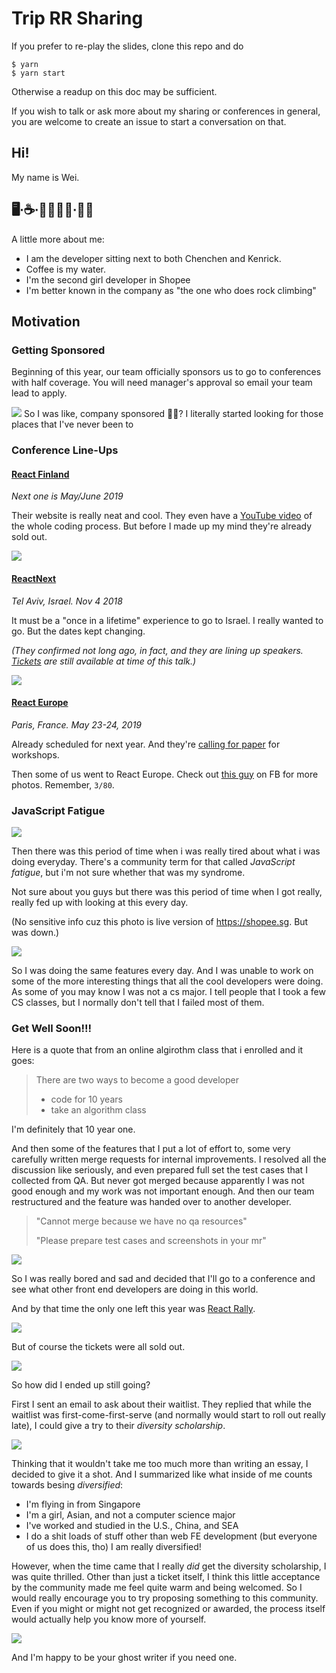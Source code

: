 # Trip RR Sharing

If you prefer to re-play the slides, clone this repo and do

```
$ yarn
$ yarn start
```

Otherwise a readup on this doc may be sufficient.

If you wish to talk or ask more about my sharing or conferences in general, you are welcome to create an issue to start a conversation on that.

## Hi!

My name is Wei.

## 🖥∙️☕️∙👩🏻‍🌾🤞∙🧗🏻‍

A little more about me:

- I am the developer sitting next to both Chenchen and Kenrick.
- Coffee is my water.
- I'm the second girl developer in Shopee
- I'm better known in the company as "the one who does rock climbing"

## Motivation

### Getting Sponsored

Beginning of this year, our team officially sponsors us to go to conferences with half coverage. You will need manager's approval so email your team lead to apply.

![](http://projectchangeonelife.org/catshelter/wp-content/uploads/2018/03/sponsor_me_banner_2018.gif)
So I was like, company sponsored 🧗🏻‍?
I literally started looking for those places that I've never been to

### Conference Line-Ups

#### [React Finland](http://react-finland.fi/)

_Next one is May/June 2019_

Their website is really neat and cool.
They even have a [YouTube video](https://www.youtube.com/watch?v=nREBeiaC0wc) of the whole coding process.
But before I made up my mind they're already sold out.

![](https://lh3.googleusercontent.com/8bmFciLPH0OWmiWOzw9X_wMNfvOEnaXrPlni2kf1et7NUKxGszH8zzU4pv3aN52NH2Dof5A1HpTIpXXjA7e5-qNbat0VHrbkMJt-tML5EbjiDFBvoxTcka-8663tSCg4NnL1tHjz9Ly8HmJ2YKJTlzLEdd7k-sKUtFIrej7v-0CHhvd5uPED2tIra9syMdCQ_1vZe4PmbpuH5lpcToSy4BeV2CGhSwncPRy2i84YHEcX0CpsIyMEDihDgNr3K_l8MpeAjj2kD8A_gHgF4ffmc4XCcoAtnZ6tSLii3SbW_MVJnaWUlInrYNutbhaU1Vz_qqUMMdnNAzAq9azK9kj1AMfn4htKhGpMhMNUKp-K_cEUODQtZHU8_XN7hatLKgk5SadXG5FZ5KqMiQo9RbtqXtORHGn7MVpRBqwkxLSLvn7Mew1e8vBhrCsl82Ew02TWRNKFsFw7Xe-Bpuf_6CHfYOP8j-u8G-btEOFgfHKMeJyJveaTSIUe2bCG-uGHk80XUN22fjh7q-22b1M7M_sQE9ijLyGQz3VXXqlOg9Zq6s4N8dVaUSQ4MgP2vBKTOzFPuk8fXdlVje-PH-MWx2EOXn-kGM9QV7X8lX1DfiQqM3HWewI4v_GQNTjespBTIX4=w719-h1440-no)

#### [ReactNext](http://react-next.com/)

_Tel Aviv, Israel. Nov 4 2018_

It must be a "once in a lifetime" experience to go to Israel.
I really wanted to go.
But the dates kept changing.

_(They confirmed not long ago, in fact, and they are lining up speakers. [Tickets](http://react-next.com/tickets) are still available at time of this talk.)_

![](https://survivejs.com/22396f0b55e860aabcf990b455241263.jpg)

#### [React Europe](https://www.react-europe.org/)

_Paris, France. May 23-24, 2019_

Already scheduled for next year. And they're [calling for paper](https://checkout.eventlama.com/#/events/reacteurope-2019/cfp) for workshops.

Then some of us went to React Europe. Check out [this guy](https://www.facebook.com/thien.tran.98478?fb_dtsg_ag=Ady0o5ZOTsIn6H94nAG2HcLcaquSx_4opVQ6wRVGLu2DhQ%3AAdw9zbWcj2kx6-IAItgXkpEHDw3HrvgBtrzUtMz9zxJPrA) on FB for more photos. Remember, `3/80`.

### JavaScript Fatigue

![](https://media3.giphy.com/media/7sThmP82L5v20/giphy.gif)

Then there was this period of time when i was really tired about what i was doing everyday.
There's a community term for that called _JavaScript fatigue_, but i'm not sure whether that was my syndrome.

Not sure about you guys but there was this period of time when I got really, really fed up with looking at this every day.

(No sensitive info cuz this photo is live version of https://shopee.sg. But was down.)

![](https://lh3.googleusercontent.com/X_0r-4RFIX1TxI3ecMgcRaNsqAUJz2ueCQ4S74hqBcUIcO8fVB1oLKniBSn7ODK7YU3yDUiTLbQPb2zPyMfrVKca7tQvohzJkmiQkEg1lgte3P3T9rZcYIZnV0QDLKgGQEolA4fVvuuPB8IOiPLdydgLFP5ruuw3ekI0k8VrW1L1nxRMkizKcmDmqxndB13g14kqJrgWuQUHleRXxVusVw7VcB51r2kFDTVYhDWgD3IEUZpTG-eB-SnDNlXvGhWgvxu-1kT6ZdK-81VBVf0eRhBoJ4Hs6tMNgVhJ3thMpiBYFWlyav7vCPRG8SOuq00y9AgWy6KCR0FLfvWLlaQUak5uhqByakkmXgy17FICNkQTZC2zbSu7SUVdCFswYTgRujvbZYpYA1sS-Ibw_9YifBTkrvfKL59ZqGP9YxGrmx6pTKSAt0PE3P5Cu2s9WWCMCc1QSCk7GmpvCHfMuvQo0WN5P4zM0RepTRyVuFMw_S_9ziqLmhL-EY2hoal4T4ebIDthat9BSukoK07NzJPl2qAJI_9m0q1e9JJRrFQxZeOc-E9OlC4qagwvV-DhGLDZmE6tNdCyl37t8PS8Y5J14ckkhVRwn7TnO9idk1YQGT2CW_wY23zRZ2-6nWWTEWI=w606-h1296-no)

So I was doing the same features every day.
And I was unable to work on some of the more interesting things that all the cool developers were doing.
As some of you may know I was not a cs major. I tell people that I took a few CS classes, but I normally don't tell that I failed most of them.

### Get Well Soon!!!

Here is a quote that from an online algirothm class that i enrolled and it goes:

> There are two ways to become a good developer
>
> - code for 10 years
> - take an algorithm class

I'm definitely that 10 year one.

And then some of the features that I put a lot of effort to, some very carefully written merge requests for internal improvements.
I resolved all the discussion like seriously, and even prepared full set the test cases that I collected from QA.
But never got merged because apparently I was not good enough and my work was not important enough.
And then our team restructured and the feature was handed over to another developer.

> "Cannot merge because we have no qa resources"
>
> "Please prepare test cases and screenshots in your mr"

![](https://media1.giphy.com/media/XPdR7H122vZ1C/giphy.gif)

So I was really bored and sad and decided that I'll go to a conference and see what other front end developers are doing in this world.

And by that time the only one left this year was [React Rally](http://www.reactrally.com/).

![](https://cdn.dribbble.com/users/700730/screenshots/2171778/evilsquid.png)

But of course the tickets were all sold out.

![](https://lh3.googleusercontent.com/6MtMZjAU0ixM4SlDt1iLL_0Kp47TRIY0vtb0_XIuXz7CsjxnMDiKiZZudhg1vHCHnZBPthf2UFNps7zSjdQKoeugQkXbQMiGXdgwtDHj78c94wPufmTatgIR2ISE2nxM6gbjsb8F7-Me3hfYnsmKKNKyg3KtrFbtDi1C_9pJnkBTbji_xBiFeAKjzKo4pgxAlguZZqP2eWly7DpPntXYRezx_0JVRRoU8XN91i0RqDj5GbcGzrn3HaoZLsnkgMQwwPwsKSxP1RnYkYuRFzykKo5pfaRzE_5M2mxdJP1d_Albz4flGC-yLvuDChpNr5CxrN2yHWydWdaQGK3iRM_2Pw0UqT0cOIVRXHBLX0e7ykmxcsrmAkqOn5LWYPirkkUDkQnflUYeLBZ0n4fDD3CaqY6Sh7GhiE42GIU5g9SBWD2B7c8jUoOjZnJe86gMvMpuBvd_qrx-oXEiq9mxAipAaDCLX7NYaAlU33jVWfvfdMly__vZ7ZpuaeTCkJCNBLdDVKtzTyoihjzZksjwDoNYIPnxr2jGmoIpm1QI1LgY-3L5ppMifsZMWkwFRYHaim-Mxr7PUY8RcCvgmN3evfaS_8B5SzPuwdVnwi9ICg6OcyMnZZvw6ROBJcTCFVOenFA=w1798-h1634-no)

So how did I ended up still going?

First I sent an email to ask about their waitlist. They replied that while the waitlist was first-come-first-serve (and normally would start to roll out really late), I could give a try to their _diversity scholarship_.

![](https://lh3.googleusercontent.com/nQf6lwJbJX7I2Du0essX8iY6nivEfLycirNyL9xcbCq6nkR1IXMOhBOs8c3ZWfxRyqx7_L1A21AA0-3AlBx3afdbAbItFAldw1iQAUko4ys0qIgZfmXTSCwJNlPggC1OzIZS-GeeT-xgGuMOaaf_yhGuDCkG-oHqccYHY23N8-zxooXt8DJa-hNjEdUbW-P0dq-gkNalUK-kOUJiBKqkQKC2HO9O-TPih081dEofrjQiTmqA8gf22cHTbstQGEFR6JK2oGIScnayDxbrVu14vr0WeXAK5hYs6ImaOo7dvdsvNzTHmvnkyC7C__pmZ5XRP31reQdViWeFA0Qk8B1fsSnxG3mrZOPUTJHLtScjqawQd4TU3De30gU4qRLAe5PUdYn9sz46HvpbvvOYcUkdldFIp87wIk31Vwoah4IWsGMKX920lzjTL1jnvYiPzqs_O8KRyxV6-0TIYaw6H_LVkWsZ_egt78wrBkVz7QQv4oCHiz3tHmhbrP_mbjqug5uiU_-UlN7jOS4Xod3Z8MRgsI35tZ6K_t7yy783b8xciSS-0Lp0tbptW-QCcGjBaUldpcLhqx0K7031ZM1_I1WOhj6Wk7bBkP0BJ1izz9RY_htXCgPNeEkSFeGWy5ePnJw=w2114-h262-no)

Thinking that it wouldn't take me too much more than writing an essay, I decided to give it a shot.
And I summarized like what inside of me counts towards besing _diversified_:

- I'm flying in from Singapore
- I'm a girl, Asian, and not a computer science major
- I've worked and studied in the U.S., China, and SEA
- I do a shit loads of stuff other than web FE development (but everyone of us does this, tho)
  I am really diversified!

However, when the time came that I really _did_ get the diversity scholarship, I was quite thrilled.
Other than just a ticket itself, I think this little acceptance by the community made me feel quite warm and being welcomed.
So I would really encourage you to try proposing something to this community.
Even if you might or might not get recognized or awarded, the process itself would actually help you know more of yourself.

![](https://lh3.googleusercontent.com/SIil7y3d51at2kle2PpCHHYc5J89ICoDyNGXdjE9drP-xQUTchvyPVGmeM7tjq5RmOihtBo1T1iNNXhr3et_pdGxYfUOydZcgImdmEjyxvo1UXlFJ35jjqNx2hoqSHiSeJxQHpjJHlrlqYPr-6hdddW03fkJnitPocI5HMzKAaFm4JEkBJZmhlWPmCbzP4ikJpe6wN4X_-zwfBO1qeotaTJqTpNNv01JcT6LK8Kv9ENwKYGI_sCRRWzd8LTQSw8Yf4RK_CtGpdhhSADgPUyP3XYUbjdUzXpYm6Ij4V0Y9VM_rM7l8B4GlAYx3qX0mjnyQKuzNSUaHUSTPTzZXZH-5S25flsTqQunnUnnSUKOiAONDlu4WGmJYOyHN-lyxkO4w-Ni_vw-fZF3KKsnuWZYJVww3B7oHBBh9eyT4gK0GCbzQXnfbozBTGKLszHqVUe7tSScVHKT05BvaJ9uwdjtBb1RuFKa7GV7PmLHQUcU2RYqfVIoMxy4aUdQq_n3cHAQL9JK8SqfL5kPhTuljvoNe7WszY7zPsgSRaKa0rQBmgc6F2ewEiw9YTfqa_hlQmabg41ZnPQTW3aQPyWn6VCgzSiHwoDq582kXnLfwn919C-6EO7s-BfFDgOx4fmwgUY=w1034-h654-no)

And I'm happy to be your ghost writer if you need one.
